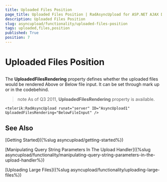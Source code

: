 ```yaml
---
title: Uploaded Files Position
page_title: Uploaded Files Position | RadAsyncUpload for ASP.NET AJAX Documentation
description: Uploaded Files Position
slug: asyncupload/functionality/uploaded-files-position
tags: uploaded,files,position
published: True
position: 7
---
```


# Uploaded Files Position

## 

The **UploadedFilesRendering** property defines whether the uploaded files would be rendered Above or Below file input. It can be set through mark up or in the codebehind.

>note As of Q3 2011, **UploadedFilesRendering** property is available.
>


````ASP.NET
<telerik:RadAsyncUpload runat="server" ID="AsyncUpload1" UploadedFilesRendering="BelowFileInput" />
````

## See Also

[Getting Started]({%slug asyncupload/getting-started%})

[Manipulating Query String Parameters In The Upload Handler]({%slug asyncupload/functionality/manipulating-query-string-parameters-in-the-upload-handler%})

[Uploading Large Files]({%slug asyncupload/functionality/uploading-large-files%})
